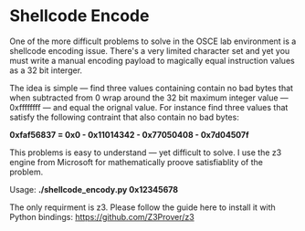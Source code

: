 # Shellcode Encode

One of the more difficult problems to solve in the OSCE lab environment is a shellcode encoding
issue. There's a very limited character set and yet you must write a manual encoding payload
to magically equal instruction values as a 32 bit interger.

The idea is simple — find three values containing contain no bad bytes that when subtracted from 0 
wrap around the 32 bit maximum integer value — 0xffffffff — and equal the orignal value. For 
instance find three values that satisfy the following contraint that also contain no bad bytes:

**0xfaf56837 = 0x0 - 0x11014342 - 0x77050408 - 0x7d04507f**

This problems is easy to understand — yet difficult to solve. I use the z3 engine from Microsoft
for mathematically proove satisfiablity of the problem.

Usage: **./shellcode_encody.py 0x12345678**

The only requirment is z3. Please follow the guide here to install it with Python bindings:
https://github.com/Z3Prover/z3
